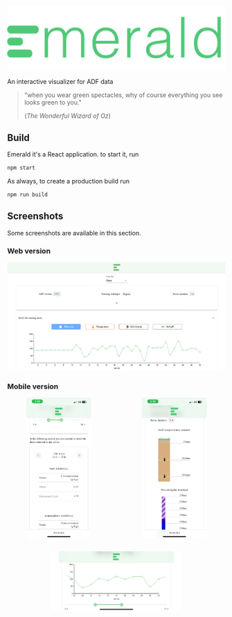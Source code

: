 ![Emerald](./emerald.png)

An interactive visualizer for ADF data

> "when you wear green spectacles, why of course everything you see looks green to you."
> 
> (_The Wonderful Wizard of Oz_)

## Build

Emerald it's a React application. to start it, run
```bash
npm start
```

As always, to create a production build run
```bash
npm run build
```

## Screenshots

Some screenshots are available in this section.

### Web version
![Web](./screenshots/web.png)

### Mobile version

<div style="display: flex; column-gap: 30px; justify-content: space-around; align-items: start;">
	<img style="width: 150px;" src="./screenshots/mobile1.PNG">
	<img style="width: 150px;" src="./screenshots/mobile2.jpg">
</div>
<div style="display: flex; justify-content: center; margin-top: 30px;">
	<img style="width: 300px;" src="./screenshots/mobile_hr.PNG">
</div>
